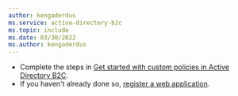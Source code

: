 ```yaml
---
author: kengaderdus
ms.service: active-directory-b2c
ms.topic: include
ms.date: 03/30/2022
ms.author: kengaderdus
---
```


* Complete the steps in [Get started with custom policies in Active Directory B2C](../articles/active-directory-b2c/tutorial-create-user-flows.md?pivots=b2c-custom-policy).
* If you haven't already done so, [register a web application](../articles/active-directory-b2c/tutorial-register-applications.md). 

